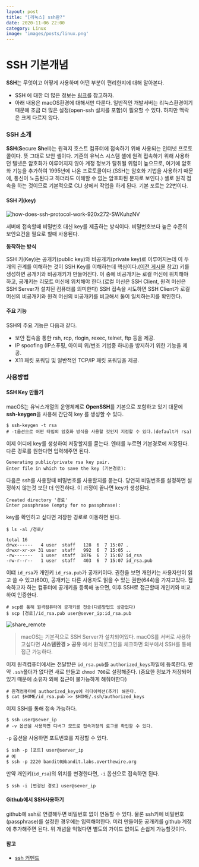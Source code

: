 ```yaml
---
layout: post
title: "[리눅스] ssh란?"
date: 2020-11-06 22:00
category: Linux
image: 'images/posts/linux.png'
---
```

# SSH 기본개념



**SSH**는 무엇이고 어떻게 사용하며 어떤 부분이 편리한지에 대해 알아본다.

* SSH 에 대한 더 많은 정보는 [링크](https://www.ssh.com/ssh/command/)를 참고하자.
* 아래 내용은 macOS환경에 대해서만 다룬다. 일반적인 개발서버는 리눅스환경이기 때문에 조금 더 많은 설정\(open-ssh 설치를 포함\)이 필요할 수 있다. 하지만 맥락은 크게 다르지 않다.

### SSH 소개

**SSH**\(**S**ecure **Sh**ell\)는 원격지 호스트 컴퓨터에 접속하기 위해 사용되는 인터넷 프로토콜이다. 뜻 그대로 보안 셸이다. 기존의 유닉스 시스템 셸에 원격 접속하기 위해 사용하던 텔넷은 암호화가 이루어지지 않아 계정 정보가 탈취될 위험이 높으므로, 여기에 암호화 기능을 추가하여 1995년에 나온 프로토콜이다.\(SSH는 암호화 기법을 사용하기 때문에, 통신이 노출된다고 하더라도 이해할 수 없는 암호화된 문자로 보인다.\) 셸로 원격 접속을 하는 것이므로 기본적으로 CLI 상에서 작업을 하게 된다. 기본 포트는 22번이다.  


#### SSH 키\(key\)

![how-does-ssh-protocol-work-920x272-SWKuhzNV](https://user-images.githubusercontent.com/16536810/59079319-2720dc80-891e-11e9-970e-467662d9465a.png)

서버에 접속할때 비밀번호 대신 key를 제출하는 방식이다. 비밀번호보다 높은 수준의 보안요건을 필요로 할때 사용된다.  


**동작하는 방식**

SSH 키\(Key\)는 공개키\(public key\)와 비공개키\(private key\)로 이루어지는데 이 두개의 관계를 이해하는 것이 SSH Key를 이해하는데 핵심이다.\([이전 게시물](https://thisblogfor.me/web/%EC%95%94%ED%98%B8%ED%99%94) 참고\) 키를 생성하면 공개키와 비공개키가 만들어진다. 이 중에 비공개키는 로컬 머신에 위치해야 하고, 공개키는 리모트 머신에 위치해야 한다.\(로컬 머신은 SSH Client, 원격 머신은 SSH Server가 설치된 컴퓨터를 의미한다\) SSH 접속을 시도하면 SSH Client가 로컬 머신의 비공개키와 원격 머신의 비공개키를 비교해서 둘이 일치하는지를 확인한다.  


#### 주요 기능

SSH의 주요 기능은 다음과 같다.

* 보안 접속을 통한 rsh, rcp, rlogin, rexec, telnet, ftp 등을 제공.
* IP spoofing \(IP스푸핑, 아이피 위/변조 기법중 하나\)을 방지하기 위한 기능을 제공.
* X11 패킷 포워딩 및 일반적인 TCP/IP 패킷 포워딩을 제공.

### 사용방법

#### SSH Key 만들기

macOS는 유닉스개열의 운영체제로 **OpenSSH**를 기본으로 포함하고 있기 대문에 **ssh-keygen**을 사용해 간단히 key 를 생성할 수 있다.

```text
$ ssh-keygen -t rsa
# -t옵션으로 어떤 타입의 암호화 방식을 사용할 것인지 지정할 수 있다.(default가 rsa)
```

이제 어디에 key를 생성하여 저장할지를 묻는다. 엔터를 누르면 기본경로에 저장된다. 다른 경로를 원한다면 입력해주면 된다.

```text
Generating public/private rsa key pair.
Enter file in which to save the key (기본경로):
```

다음은 ssh를 사용할때 비밀번호를 사용할지를 묻는다. 당연히 비밀번호를 설정하면 설정하지 않는것 보단 더 안전하다. 이 과정이 끝나면 key가 생성된다.

```text
Created directory '경로'
Enter passphrase (empty for no passphrase):
```

key를 확인하고 싶다면 저장한 경로로 이동하면 된다.

```text
$ ls -al /경로/

total 16
drwx------   4 user  staff   128  6  7 15:07 .
drwxr-xr-x+ 31 user  staff   992  6  7 15:05 ..
-rw-------   1 user  staff  1876  6  7 15:07 id_rsa
-rw-r--r--   1 user  staff   403  6  7 15:07 id_rsa.pub
```

이떄 `id_rsa`가 개인키 `id_rsa.pub`가 공개키이다. 권한을 보면 개인키는 사용자만이 읽고 쓸 수 있고\(600\), 공개키는 다른 사용자도 읽을 수 있는 권한\(644\)을 가지고있다. 접속하고자 하는 컴퓨터에 공개키을 등록해 놓으면, 이후 SSH로 접근할때 개인키와 비교하여 인증한다.

```text
# scp를 통해 원격컴퓨터에 공개키를 전송(다른방법도 상관없다)
$ scp [경로]/id_rsa.pub user@sever_ip:id_rsa.pub
```

![share\_remote](https://user-images.githubusercontent.com/16536810/59088110-775d6600-8941-11e9-8e10-33cd1b9ecef4.png)

> macOS는 기본적으로 SSH Server가 설치되어있다. macOS를 서버로 사용하고싶다면 **시스템환경 &gt; 공유** 에서 원격로그인을 체크하면 외부에서 SSH를 통해 접근 가능하다.

이제 원격컴퓨터에서는 전달받은 `id_rsa.pub`를 `authorized_keys`파일에 등록한다. 만약 `.ssh`폴더가 없다면 새로 만들고 `chmod 700`로 설정해준다. \(중요한 정보가 저장되어있기 때문에 소유자 외에 접근이 불가능하게 해줘야한다\)

```text
# 원격컴퓨터에 authorized_keys에 리다이렉션(추가) 해준다.
$ cat $HOME/id_rsa.pub >> $HOME/.ssh/authorized_keys
```

이제 SSH를 통해 접속 가능하다.

```text
$ ssh user@sever_ip
# -v 옵션을 사용하면 디버그 모드로 접속과정의 로그를 확인할 수 있다. 
```

`-p` 옵션을 사용하면 포트번호를 지정할 수 있다.

```text
$ ssh -p [포트] user@server_ip
# 예
$ ssh -p 2220 bandit0@bandit.labs.overthewire.org
```

만약 개인키\(`id_rsa`\)의 위치를 변경한다면, `-i` 옵션으로 접속하면 된다.

```text
$ ssh -i [변경된 경로] user@sever_ip
```

#### Github에서 SSH사용하기

github에 ssh로 연결해두면 비밀번호 없이 연동할 수 있다. 물론 ssh키에 비밀번호\(passphrase\)를 설정한 경우에는 입력해야한다. 미리 만들어둔 공개키를 github 계정에 추가해주면 된다. 위 개념을 익혔다면 별도의 가이드 없이도 손쉽게 가능할것이다.

#### 참고

* [ssh 커멘드](https://www.ssh.com/ssh/command/)

